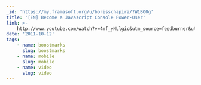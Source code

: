 ```yaml
---
_id: 'https://my.framasoft.org/u/borisschapira/?W1BO0g'
title: '[EN] Become a Javascript Console Power-User'
link: >-
    http://www.youtube.com/watch?v=4mf_yNLlgic&utm_source=feedburner&utm_medium=feed&utm_campaign=Feed%3A+LaCaseDelOncTom+%28La+Case+de+l%27Oncle+Tom%29
date: '2011-10-12'
tags:
    - name: boostmarks
      slug: boostmarks
    - name: mobile
      slug: mobile
    - name: video
      slug: video
---
```


<div class="markdown"><p></p></div>
